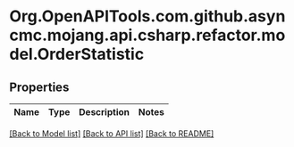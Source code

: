 # Org.OpenAPITools.com.github.asyncmc.mojang.api.csharp.refactor.model.OrderStatistic
## Properties

Name | Type | Description | Notes
------------ | ------------- | ------------- | -------------

[[Back to Model list]](../README.md#documentation-for-models) [[Back to API list]](../README.md#documentation-for-api-endpoints) [[Back to README]](../README.md)

